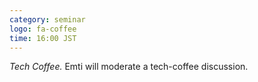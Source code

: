 ```yaml
---
category: seminar
logo: fa-coffee
time: 16:00 JST
---
```


*Tech Coffee.* Emti will moderate a tech-coffee discussion. 
